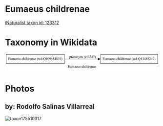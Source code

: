 
Eumaeus childrenae
==================
  
[iNaturalist taxon id: 123312](https://www.inaturalist.org/taxa/123312)
# Taxonomy in Wikidata
  
![Eumaeus childrenae](../wikidata_schemas/Eumaeus_childrenae.gv.png)
# Photos

## by: Rodolfo Salinas Villarreal
  
![taxon175510317](https://inaturalist-open-data.s3.amazonaws.com/photos/188096549/medium.jpg)